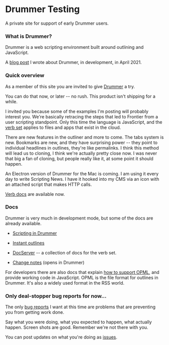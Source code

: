 # Drummer Testing

A private site for support of early Drummer users. 

### What is Drummer?

Drummer is a web scripting environment built around outlining and JavaScript.

A <a href="http://scripting.com/2021/04/03/133021.html?title=theMakingOfDrummer">blog post</a> I wrote about Drummer, in development, in April 2021. 

### Quick overview

As a member of this site you are invited to give <a href="http://drummer.scripting.com/">Drummer</a> a try.

You can do that now, or later -- no rush. This product isn't shipping for a while.

I invited you because some of the examples I'm posting will probably interest you. We're basically retracing the steps that led to Frontier from a user scripting standpoint. Only this time the language is JavaScript, and the <a href="http://scripting.com/code/docserver/?verb=op.go">verb set</a> applies to files and apps that exist in the cloud. 

There are new features in the outliner and more to come. The tabs system is new. Bookmarks are new, and they have surprising power -- they point to individual headlines in outlines, they're like permalinks. I think this method will lead us to cloning, I think we're actually pretty close now. I was never that big a fan of cloning, but people really like it, at some point it should happen. 

An Electron version of Drummer for the Mac is coming. I am using it every day to write Scripting News. I have it hooked into my CMS via an icon with an attached script that makes HTTP calls. 

<a href="http://scripting.com/code/docserver/?verb=op.go">Verb docs</a> are available now. 

### Docs

Drummer is very much in development mode, but some of the docs are already available. 

* <a href="http://docserver.scripting.com/drummer/scripting.opml">Scripting in Drummer</a>

* <a href="http://docserver.scripting.com/drummer/instantOutlines.opml">Instant outlines</a>

* <a href="http://docserver.scripting.com/">DocServer</a> -- a collection of docs for the verb set.

* <a href="http://drummer.scripting.com/davewiner/drummer/changeNotes.opml">Change notes</a> (opens in Drummer)

For developers there are also docs that explain <a href="http://this.how/opmlChecklist/">how to support OPML</a>, and provide working code in JavaScript. OPML is the file format for outlines in Drummer. It's also a widely used format in the RSS world.  

### Only deal-stopper bug reports for now...

The only <a href="https://github.com/scripting/drummerTesting/issues">bug reports</a> I want at this time are problems that are preventing you from getting work done. 

Say what you were doing, what you expected to happen, what actually happen. Screen shots are good. Remember we're not there with you.

You can post updates on what you're doing as <a href="https://github.com/scripting/drummerTesting/issues">issues</a>. 

